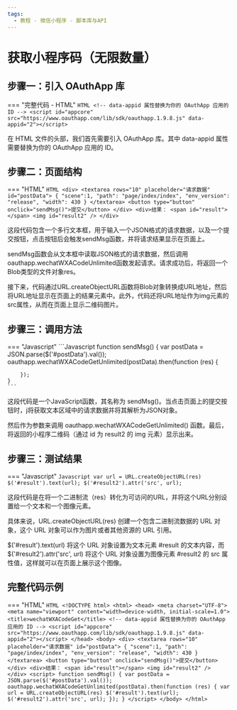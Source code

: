 ```yaml
---
tags:
  - 教程 - 微信小程序 - 脚本库与API
---
```


# 获取小程序码（无限数量）


## 步骤一：引入 OAuthApp 库
=== "完整代码 - HTML"
    ```HTML
    <!-- data-appid 属性替换为你的 OAuthApp 应用的 ID -->
    <script id="appcore" src="https://www.oauthapp.com/lib/sdk/oauthapp.1.9.8.js" data-appid="2"></script>
    ```

在 HTML 文件的头部，我们首先需要引入 OAuthApp 库。其中 data-appid 属性需要替换为你的 OAuthApp 应用的 ID。


## 步骤二：页面结构
=== "HTML"
    ```HTML
    <div>
        <textarea rows="10" placeholder="请求数据" id="postData">
            {
                "scene":1,
                "path": "page/index/index",
                "env_version": "release",
                "width": 430
            }
        </textarea>
        <button type="button" onclick="sendMsg()">提交</button>
    </div>
    <div>结果：
        <span id="result"></span>
        <img id="result2" />
    </div>
    ```

这段代码包含一个多行文本框，用于输入一个JSON格式的请求数据，以及一个提交按钮，点击按钮后会触发sendMsg函数，并将请求结果显示在页面上。

sendMsg函数会从文本框中读取JSON格式的请求数据，然后调用oauthapp.wechatWXACodeUnlimited函数发起请求。请求成功后，将返回一个Blob类型的文件对象res。

接下来，代码通过URL.createObjectURL函数将Blob对象转换成URL地址，然后将URL地址显示在页面上的结果元素中。此外，代码还将URL地址作为img元素的src属性，从而在页面上显示二维码图片。

## 步骤三：调用方法

=== "Javascript"
    ```Javascript
    function sendMsg() {
        var postData = JSON.parse($('#postData').val());
        oauthapp.wechatWXACodeGetUnlimited(postData).then(function (res) {
            
        });
    }
    ```

这段代码是一个JavaScript函数，其名称为 sendMsg()。当点击页面上的提交按钮时，j将获取文本区域中的请求数据并将其解析为JSON对象。

然后作为参数来调用 oauthapp.wechatWXACodeGetUnlimited() 函数。最后，将返回的小程序二维码（通过 id 为 result2 的 img 元素）显示出来。


## 步骤三：测试结果

=== "Javascript"
    ```Javascript
    var url = URL.createObjectURL(res)
    $('#result').text(url);
    $('#result2').attr('src', url);
    ```

这段代码是在将一个二进制流（res）转化为可访问的URL，并将这个URL分别设置给一个文本和一个图像元素。

具体来说，URL.createObjectURL(res) 创建一个包含二进制流数据的 URL 对象，这个 URL 对象可以作为图片或者其他资源的 URL 引用。

$('#result').text(url) 将这个 URL 对象设置为文本元素 #result 的文本内容，而 $('#result2').attr('src', url) 将这个 URL 对象设置为图像元素 #result2 的 src 属性值，这样就可以在页面上展示这个图像。

## 完整代码示例

=== "HTML"
    ```HTML
    <!DOCTYPE html>
    <html>
    <head>
        <meta charset="UTF-8">
        <meta name="viewport" content="width=device-width, initial-scale=1.0">
        <title>wechatWXACodeGet</title>
        <!-- data-appid 属性替换为你的 OAuthApp 应用的 ID -->
        <script id="appcore" src="https://www.oauthapp.com/lib/sdk/oauthapp.1.9.8.js" data-appid="2"></script>
    </head>
    <body>
        <div>
            <textarea rows="10" placeholder="请求数据" id="postData">
                {
                    "scene":1,
                    "path": "page/index/index",
                    "env_version": "release",
                    "width": 430
                }
            </textarea>
            <button type="button" onclick="sendMsg()">提交</button>
        </div>
        <div>结果：
            <span id="result"></span>
            <img id="result2" />
        </div>
        <script>
            function sendMsg() {
                var postData = JSON.parse($('#postData').val());
                oauthapp.wechatWXACodeGetUnlimited(postData).then(function (res) {
                    var url = URL.createObjectURL(res)
                    $('#result').text(url);
                    $('#result2').attr('src', url);
                });
            }
        </script>
    </body>
    </html>
    ```

